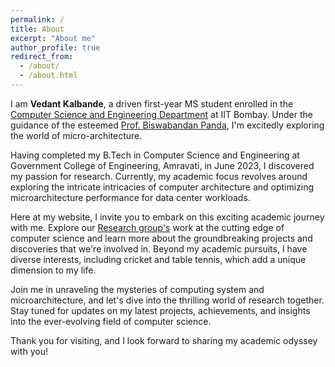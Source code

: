 ```yaml
---
permalink: /
title: About
excerpt: "About me"
author_profile: true
redirect_from: 
  - /about/
  - /about.html
---
```


I am **Vedant Kalbande**, a driven first-year MS student enrolled in the [Computer Science and Engineering Department](https://www.cse.iitb.ac.in) at IIT Bombay. Under the guidance of the esteemed [Prof. Biswabandan Panda](https://www.cse.iitb.ac.in/~biswa), I'm excitedly exploring the world of micro-architecture.

Having completed my B.Tech in Computer Science and Engineering at Government College of Engineering, Amravati, in June 2023, I discovered my passion for research. Currently, my academic focus revolves around exploring the intricate intricacies of computer architecture and optimizing microarchitecture performance for data center workloads.

Here at my website, I invite you to embark on this exciting academic journey with me. Explore our [Research group's](https://casper-iitb.github.io) work at the cutting edge of computer science and learn more about the groundbreaking projects and discoveries that we're involved in. Beyond my academic pursuits, I have diverse interests, including cricket and table tennis, which add a unique dimension to my life.

Join me in unraveling the mysteries of computing system and microarchitecture, and let's dive into the thrilling world of research together. Stay tuned for updates on my latest projects, achievements, and insights into the ever-evolving field of computer science.

Thank you for visiting, and I look forward to sharing my academic odyssey with you!